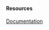 #### Resources
[Documentation](http://docs.unity3d.com/Packages/com.unity.visualeffectgraph@latest/)